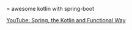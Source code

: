 = awesome kotlin with spring-boot

[YouTube: Spring, the Kotlin and Functional Way](https://www.youtube.com/watch?v=MUGS0i-JXZU)
